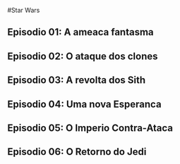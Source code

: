 #Star Wars

## Episodio 01: A ameaca fantasma

## Episodio 02: O ataque dos clones

## Episodio 03: A revolta dos Sith

## Episodio 04: Uma nova Esperanca

## Episodio 05: O Imperio Contra-Ataca

## Episodio 06: O Retorno do Jedi
